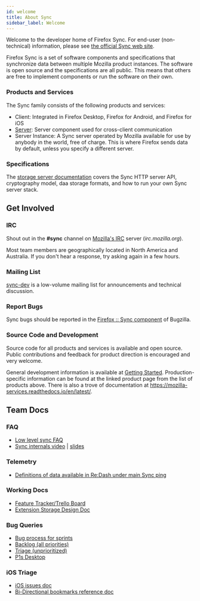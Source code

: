 ```yaml
---
id: welcome
title: About Sync
sidebar_label: Welcome
---
```


Welcome to the developer home of Firefox Sync. For end-user
(non-technical) information, please see [the official Sync web
site](https://www.mozilla.org/en-US/firefox/features/sync/).

Firefox Sync is a set of software components and specifications that
synchronize data between multiple Mozilla product instances. The
software is open source and the specifications are all public. This
means that others are free to implement components or run the software
on their own.

### Products and Services

The Sync family consists of the following products and services:

* Client: Integrated in Firefox Desktop, Firefox for Android, and Firefox for iOS
* [Server](https://wiki.mozilla.org/Services/Sync/Server): Server component used for cross-client communication
* Server Instance: A Sync server operated by Mozilla available for use by anybody in the world, free of charge. This is where Firefox sends data by default, unless you specify a different server.

### Specifications

The [storage server documentation](https://mozilla-services.readthedocs.io/en/latest/) covers the Sync HTTP server API, cryptography model, daa storage formats, and how to run your own Sync server stack.

Get Involved
------------

### IRC

Shout out in the **\#sync** channel on [Mozilla's IRC](https://wiki.mozilla.org/IRC)
server (*irc.mozilla.org*).

Most team members are geographically located in North America and
Australia. If you don't hear a response, try asking again in a few
hours.

### Mailing List

[sync-dev](https://mail.mozilla.org/listinfo/sync-dev) is a low-volume mailing list for announcements and technical discussion.

### Report Bugs

Sync bugs should be reported in the [Firefox :: Sync component](https://bugzilla.mozilla.org/enter_bug.cgi?product=Firefox&component=Sync)
of Bugzilla.

### Source Code and Development

Source code for all products and services is available and open source.
Public contributions and feedback for product direction is encouraged
and very welcome.

General development information is available at [Getting
Started](https://wiki.mozilla.org/Services/Sync/Getting_Started). Production-specific
information can be found at the linked product page from the list of
products above. There is also a trove of documentation at
<https://mozilla-services.readthedocs.io/en/latest/>.

Team Docs
---------

### FAQ

- [Low level sync FAQ](https://wiki.mozilla.org/CloudServices/Sync/FAQ)
- [Sync internals video](https://vreplay.mozilla.com/replay/showRecordingExternal.html?key=t0hTbNyvO5uhObi) | [slides](https://docs.google.com/presentation/d/1zDjuboT81BgKmixFqQkxyKIEy2DWUt6YTe_Gpara1Bg/edit#slide=id.p)

### Telemetry

- [Definitions of data available in Re:Dash under main Sync ping](https://wiki.mozilla.org/CloudServices/Sync/ReDash#Table_Described)

### Working Docs

- [Feature Tracker/Trello Board](https://trello.com/b/h8sS9Mxn/firefox-sync-product)
- [Extension Storage Design Doc](https://wiki.mozilla.org/CloudServices/Sync/ExtensionStorage_Design_Doc)

### Bug Queries

- [Bug process for sprints](https://wiki.mozilla.org/Bugmasters/Process/Triage)
- [Backlog (all priorities)](https://bugzilla.mozilla.org/buglist.cgi?cmdtype=dorem&remaction=run&namedcmd=Sync%20Backlog&sharer_id=458547&list_id=13152406)
- [Triage (unprioritized)](https://bugzilla.mozilla.org/buglist.cgi?cmdtype=dorem&remaction=run&namedcmd=Sync%20Triage&sharer_id=458547&list_id=13152407)
- [P1s Desktop](https://bugzilla.mozilla.org/buglist.cgi?cmdtype=dorem&remaction=run&namedcmd=Sync%20Team%20P1&sharer_id=465825&list_id=13152451)

### iOS Triage

- [iOS issues doc](https://docs.google.com/document/d/10Ytw1kZjBHhlTkQGTW8usJ5CJLhko74dgFND9egjkI0/edit)
- [Bi-Directional bookmarks reference doc](https://docs.google.com/document/d/189f1pCcc8nKZGl-y1KhD0JoXgct8BdjQEiYvyTunejs/edit)
